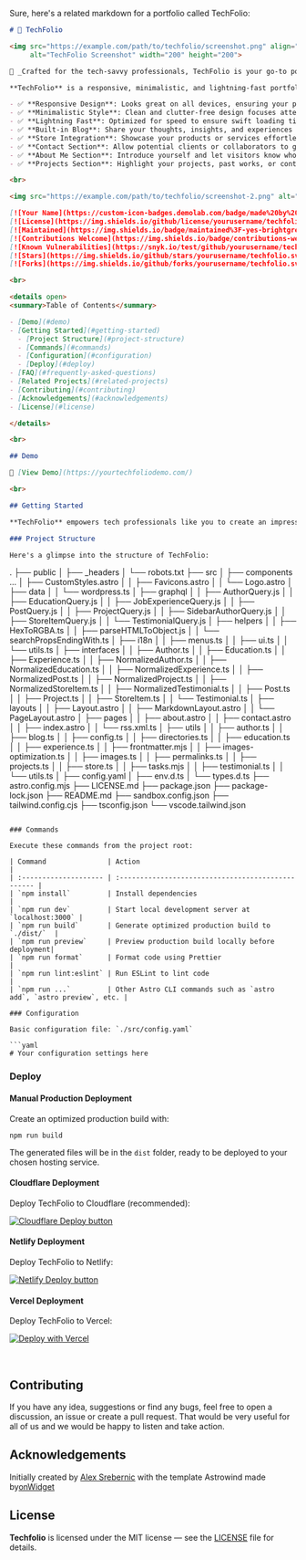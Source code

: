 Sure, here's a related markdown for a portfolio called TechFolio:

```markdown
# 🚀 TechFolio

<img src="https://example.com/path/to/techfolio/screenshot.png" align="right"
     alt="TechFolio Screenshot" width="200" height="200">

🌟 _Crafted for the tech-savvy professionals, TechFolio is your go-to portfolio template for showcasing your skills and projects._ 🌟

**TechFolio** is a responsive, minimalistic, and lightning-fast portfolio template designed specifically for individuals in the tech industry. Whether you're a developer, designer, or any other tech enthusiast, TechFolio has got you covered.

- ✅ **Responsive Design**: Looks great on all devices, ensuring your portfolio shines no matter where it's viewed.
- ✅ **Minimalistic Style**: Clean and clutter-free design focuses attention on your work and accomplishments.
- ✅ **Lightning Fast**: Optimized for speed to ensure swift loading times and smooth browsing experience.
- ✅ **Built-in Blog**: Share your thoughts, insights, and experiences with the world through the integrated blog feature.
- ✅ **Store Integration**: Showcase your products or services effortlessly with the built-in store functionality.
- ✅ **Contact Section**: Allow potential clients or collaborators to get in touch easily through the dedicated contact section.
- ✅ **About Me Section**: Introduce yourself and let visitors know who you are, what you do, and what sets you apart.
- ✅ **Projects Section**: Highlight your projects, past works, or contributions to demonstrate your expertise and creativity.

<br>

<img src="https://example.com/path/to/techfolio/screenshot-2.png" alt="TechFolio Theme Screenshot">

[![Your Name](https://custom-icon-badges.demolab.com/badge/made%20by%20-YourName-556bf2?style=flat-square&logo=yourlogo&logoColor=white&labelColor=101827)](https://yourwebsite.com)
[![License](https://img.shields.io/github/license/yourusername/techfolio?style=flat-square&color=dddddd&labelColor=000000)](https://github.com/yourusername/techfolio/blob/main/LICENSE.md)
[![Maintained](https://img.shields.io/badge/maintained%3F-yes-brightgreen.svg?style=flat-square)](https://github.com/yourusername)
[![Contributions Welcome](https://img.shields.io/badge/contributions-welcome-brightgreen.svg?style=flat-square)](https://github.com/yourusername/techfolio#contributing)
[![Known Vulnerabilities](https://snyk.io/test/github/yourusername/techfolio/badge.svg?style=flat-square)](https://snyk.io/test/github/yourusername/techfolio)
[![Stars](https://img.shields.io/github/stars/yourusername/techfolio.svg?style=social&label=stars&maxAge=86400&color=ff69b4)](https://github.com/yourusername/techfolio)
[![Forks](https://img.shields.io/github/forks/yourusername/techfolio.svg?style=social&label=forks&maxAge=86400&color=ff69b4)](https://github.com/yourusername/techfolio)

<br>

<details open>
<summary>Table of Contents</summary>

- [Demo](#demo)
- [Getting Started](#getting-started)
  - [Project Structure](#project-structure)
  - [Commands](#commands)
  - [Configuration](#configuration)
  - [Deploy](#deploy)
- [FAQ](#frequently-asked-questions)
- [Related Projects](#related-projects)
- [Contributing](#contributing)
- [Acknowledgements](#acknowledgements)
- [License](#license)

</details>

<br>

## Demo

📌 [View Demo](https://yourtechfoliodemo.com/)

<br>

## Getting Started

**TechFolio** empowers tech professionals like you to create an impressive online presence with ease. Whether you're a seasoned veteran or just starting out, TechFolio provides the perfect platform to showcase your talents.

### Project Structure

Here's a glimpse into the structure of TechFolio:

```
.
├── public
│   ├── _headers
│   └── robots.txt
├── src
│   ├── components
... │   ├── CustomStyles.astro
│   │   ├── Favicons.astro
│   │   └── Logo.astro
│   ├── data
│   │   └── wordpress.ts
│   ├── graphql
│   │   ├── AuthorQuery.js
│   │   ├── EducationQuery.js
│   │   ├── JobExperienceQuery.js
│   │   ├── PostQuery.js
│   │   ├── ProjectQuery.js
│   │   ├── SidebarAuthorQuery.js
│   │   ├── StoreItemQuery.js
│   │   └── TestimonialQuery.js
│   ├── helpers
│   │   ├── HexToRGBA.ts
│   │   ├── parseHTMLToObject.js
│   │   └── searchPropsEndingWith.ts
│   ├── i18n
│   │   ├── menus.ts
│   │   ├── ui.ts
│   │   └── utils.ts
│   ├── interfaces
│   │   ├── Author.ts
│   │   ├── Education.ts
│   │   ├── Experience.ts
│   │   ├── NormalizedAuthor.ts
│   │   ├── NormalizedEducation.ts
│   │   ├── NormalizedExperience.ts
│   │   ├── NormalizedPost.ts
│   │   ├── NormalizedProject.ts
│   │   ├── NormalizedStoreItem.ts
│   │   ├── NormalizedTestimonial.ts
│   │   ├── Post.ts
│   │   ├── Project.ts
│   │   ├── StoreItem.ts
│   │   └── Testimonial.ts
│   ├── layouts
│   │   ├── Layout.astro
│   │   ├── MarkdownLayout.astro
│   │   └── PageLayout.astro
│   ├── pages
│   │   ├── about.astro
│   │   ├── contact.astro
│   │   ├── index.astro
│   │   └── rss.xml.ts
│   ├── utils
│   │   ├── author.ts
│   │   ├── blog.ts
│   │   ├── config.ts
│   │   ├── directories.ts
│   │   ├── education.ts
│   │   ├── experience.ts
│   │   ├── frontmatter.mjs
│   │   ├── images-optimization.ts
│   │   ├── images.ts
│   │   ├── permalinks.ts
│   │   ├── projects.ts
│   │   ├── store.ts
│   │   ├── tasks.mjs
│   │   ├── testimonial.ts
│   │   └── utils.ts
│   ├── config.yaml
│   ├── env.d.ts
│   └── types.d.ts
├── astro.config.mjs
├── LICENSE.md
├── package.json
├── package-lock.json
├── README.md
├── sandbox.config.json
├── tailwind.config.cjs
├── tsconfig.json
└── vscode.tailwind.json
```

### Commands

Execute these commands from the project root:

| Command               | Action                                             |
| :-------------------- | :------------------------------------------------- |
| `npm install`         | Install dependencies                              |
| `npm run dev`         | Start local development server at `localhost:3000` |
| `npm run build`       | Generate optimized production build to `./dist/`  |
| `npm run preview`     | Preview production build locally before deployment|
| `npm run format`      | Format code using Prettier                         |
| `npm run lint:eslint` | Run ESLint to lint code                            |
| `npm run ...`         | Other Astro CLI commands such as `astro add`, `astro preview`, etc. |

### Configuration

Basic configuration file: `./src/config.yaml`

```yaml
# Your configuration settings here
```

### Deploy

#### Manual Production Deployment

Create an optimized production build with:

```shell
npm run build
```

The generated files will be in the `dist` folder, ready to be deployed to your chosen hosting service.

#### Cloudflare Deployment

Deploy TechFolio to Cloudflare (recommended):

[![Cloudflare Deploy button](https://www.netlify.com/img/deploy/button.svg)](https://app.netlify.com/start/deploy?repository=https://github.com/yourusername/techfolio)


#### Netlify Deployment

Deploy TechFolio to Netlify:

[![Netlify Deploy button](https://www.netlify.com/img/deploy/button.svg)](https://app.netlify.com/start/deploy?repository=https://github.com/yourusername/techfolio)

#### Vercel Deployment

Deploy TechFolio to Vercel:

[![Deploy with Vercel](https://vercel.com/button)](https://vercel.com/new/clone?repository-url=https%3A%2F%2Fgithub.com%2Fyourusername%2Ftechfolio)

<br>

## Contributing

If you have any idea, suggestions or find any bugs, feel free to open a discussion, an issue or create a pull request.
That would be very useful for all of us and we would be happy to listen and take action.

## Acknowledgements

Initially created by [Alex Srebernic](https://alexsrebernic.com) with the template Astrowind made by[onWidget](https://onwidget.com) 

## License

**Techfolio** is licensed under the MIT license — see the [LICENSE](./LICENSE.md) file for details.
